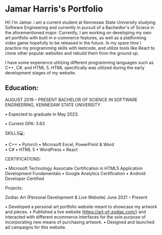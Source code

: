 # Jamar Harris's Portfolio

Hi! I'm Jamar. i am a current student at Kennesaw State University studying Software Engineering and currently in pursuit of a Bachedlor's of Sciece in the aforementioned major. Currently, I am working on developing my own art portfolio with built in e-commerce features, as well as a platforming video game hopefully to be released in the future. In my spare time I practice my programming skills with leetcode, and utilize tools like React to clone other popular websites and rebuild them from the ground up.

I have some experience utilizing different programming languages such as C++, C#, and HTML 5. HTML specifically was utilized during the early development stages of my website.


## Education:

AUGUST 2019 – PRESENT
BACHELOR OF SCIENCE IN SOFTWARE ENGINEERING, KENNESAW STATE UNIVERSITY

•	Expected to graduate in May 2023.

•	Current GPA: 3.63

SKILLS💻:

•	C++
•	Pytorch
•	Microsoft Excel, PowerPoint & Word	
•	C#
•	HTML 5
•	WordPress
•	React

CERTIFICATIONS:

•	Microsoft Technology Associate Certification in HTML5 Application Development Fundamentals
•	Google Analytics Certification 
•	Android Developer Certified


Projects:

Zodiac Art (Personal Development & Live Website)
June 2021 – Present

•	Developed a personal art portfolio website meant to showcase my artwork and pieces.
•	Published a live website (https://art-of-zodiac.com/) and interacted with different ecommerce interfaces for the sole purpose of incorporating new means of purchasing artwork.
•	Designed and launched ad campaigns for this website.
